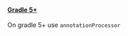 #### [Gradle 5+](https://docs.gradle.org/5.0/userguide/java_plugin.html#sec:java_compile_avoidance)

On gradle 5+ use `annotationProcessor` 
